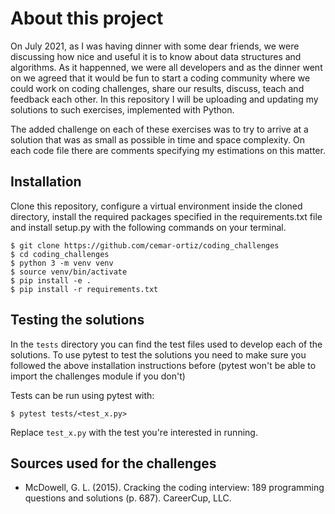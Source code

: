 # About this project

On July 2021, as I was having dinner with some dear friends, we were discussing how nice and useful it is to know about data structures and algorithms. As it happenned, we were all developers and as the dinner went on we agreed that it would be fun to start a coding community where we could work on coding challenges, share our results, discuss, teach and feedback each other. In this repository I will be uploading and updating my solutions to such exercises, implemented with Python. 

The added challenge on each of these exercises was to try to arrive at a solution that was as small as possible in time and space complexity. On each code file there are comments specifying my estimations on this matter. 

## Installation

Clone this repository, configure a virtual environment inside the cloned directory, install the required packages specified in the requirements.txt file and install setup.py with the following commands on your terminal.

```
$ git clone https://github.com/cemar-ortiz/coding_challenges
$ cd coding_challenges
$ python 3 -m venv venv
$ source venv/bin/activate
$ pip install -e .
$ pip install -r requirements.txt
```


## Testing the solutions

In the `tests` directory you can find the test files used to develop each of the solutions. To use pytest to test the solutions you need to make sure you followed the above installation instructions before (pytest won't be able to import the challenges module if you don't)

Tests can be run using pytest with:

```
$ pytest tests/<test_x.py>
```

Replace `test_x.py` with the test you're interested in running.

## Sources used for the challenges

- McDowell, G. L. (2015). Cracking the coding interview: 189 programming questions and solutions (p. 687). CareerCup, LLC.
